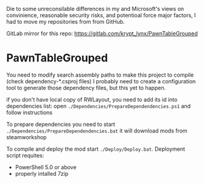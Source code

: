 Die to some unreconsilable differences in my and Microsoft's views on convinience, reasonable security risks, and potentioal force major factors, I had to move my repositories from from GitHub. 

GitLab mirror for this repo: https://gitlab.com/krypt_lynx/PawnTableGrouped

# PawnTableGrouped

You need to modify search assembly paths to make this project to compile (check dependency-*.csproj files)
I probably need to create a configuration tool to generate those dependency files, but this yet to happen.

if you don't have local copy of RWLayout, you need to add its id into dependencies list:
open `./Dependencies/PrepareDependendencies.ps1` and follow instructions


To prepare dependencies you need to start 
`./Dependencies/PrepareDependendencies.bat`
it will download mods from steamworkshop

To compile and deploy the mod start `./Deploy/Deploy.bat`.
Deployment script requites:
- PowerShell 5.0 or above
- properly intalled 7zip
